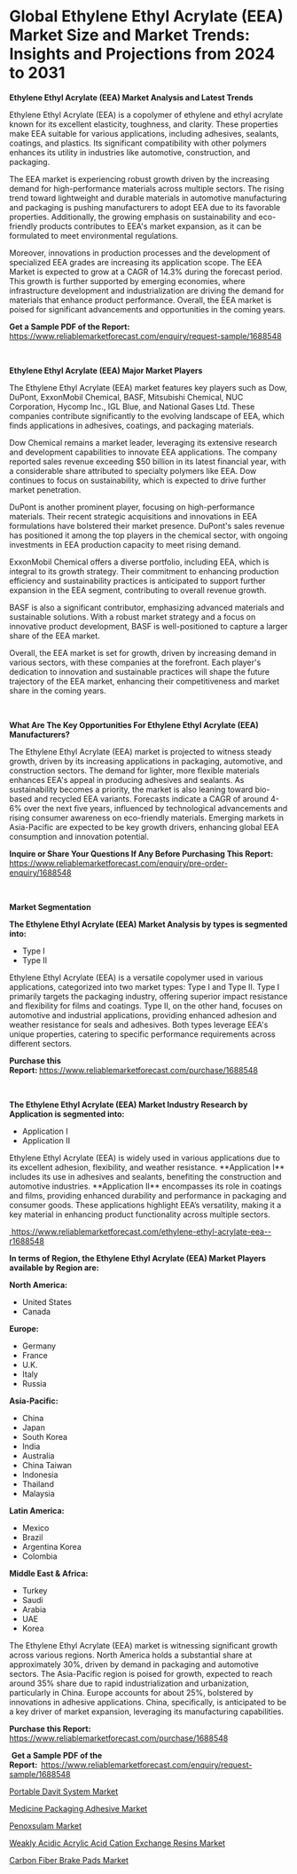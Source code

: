 <p><h1>Global Ethylene Ethyl Acrylate (EEA) Market Size and Market Trends: Insights and Projections from 2024 to 2031</h1></p><p><strong>Ethylene Ethyl Acrylate (EEA) Market Analysis and Latest Trends</strong></p>
<p><p>Ethylene Ethyl Acrylate (EEA) is a copolymer of ethylene and ethyl acrylate known for its excellent elasticity, toughness, and clarity. These properties make EEA suitable for various applications, including adhesives, sealants, coatings, and plastics. Its significant compatibility with other polymers enhances its utility in industries like automotive, construction, and packaging.</p><p>The EEA market is experiencing robust growth driven by the increasing demand for high-performance materials across multiple sectors. The rising trend toward lightweight and durable materials in automotive manufacturing and packaging is pushing manufacturers to adopt EEA due to its favorable properties. Additionally, the growing emphasis on sustainability and eco-friendly products contributes to EEA's market expansion, as it can be formulated to meet environmental regulations.</p><p>Moreover, innovations in production processes and the development of specialized EEA grades are increasing its application scope. The EEA Market is expected to grow at a CAGR of 14.3% during the forecast period. This growth is further supported by emerging economies, where infrastructure development and industrialization are driving the demand for materials that enhance product performance. Overall, the EEA market is poised for significant advancements and opportunities in the coming years.</p></p>
<p><strong>Get a Sample PDF of the Report:&nbsp;</strong> <a href="https://www.reliablemarketforecast.com/enquiry/request-sample/1688548?utm_campaign=1178&utm_medium=2&utm_source=Github&utm_content=ia&utm_term=17102024&utm_id=ethylene-ethyl-acrylate-eea">https://www.reliablemarketforecast.com/enquiry/request-sample/1688548</a></p>
<p>&nbsp;</p>
<p><strong>Ethylene Ethyl Acrylate (EEA) Major Market Players</strong></p>
<p><p>The Ethylene Ethyl Acrylate (EEA) market features key players such as Dow, DuPont, ExxonMobil Chemical, BASF, Mitsubishi Chemical, NUC Corporation, Hycomp Inc., IGL Blue, and National Gases Ltd. These companies contribute significantly to the evolving landscape of EEA, which finds applications in adhesives, coatings, and packaging materials.</p><p>Dow Chemical remains a market leader, leveraging its extensive research and development capabilities to innovate EEA applications. The company reported sales revenue exceeding $50 billion in its latest financial year, with a considerable share attributed to specialty polymers like EEA. Dow continues to focus on sustainability, which is expected to drive further market penetration.</p><p>DuPont is another prominent player, focusing on high-performance materials. Their recent strategic acquisitions and innovations in EEA formulations have bolstered their market presence. DuPont's sales revenue has positioned it among the top players in the chemical sector, with ongoing investments in EEA production capacity to meet rising demand.</p><p>ExxonMobil Chemical offers a diverse portfolio, including EEA, which is integral to its growth strategy. Their commitment to enhancing production efficiency and sustainability practices is anticipated to support further expansion in the EEA segment, contributing to overall revenue growth.</p><p>BASF is also a significant contributor, emphasizing advanced materials and sustainable solutions. With a robust market strategy and a focus on innovative product development, BASF is well-positioned to capture a larger share of the EEA market.</p><p>Overall, the EEA market is set for growth, driven by increasing demand in various sectors, with these companies at the forefront. Each player's dedication to innovation and sustainable practices will shape the future trajectory of the EEA market, enhancing their competitiveness and market share in the coming years.</p></p>
<p>&nbsp;</p>
<p><strong>What Are The Key Opportunities For Ethylene Ethyl Acrylate (EEA) Manufacturers?</strong></p>
<p><p>The Ethylene Ethyl Acrylate (EEA) market is projected to witness steady growth, driven by its increasing applications in packaging, automotive, and construction sectors. The demand for lighter, more flexible materials enhances EEA's appeal in producing adhesives and sealants. As sustainability becomes a priority, the market is also leaning toward bio-based and recycled EEA variants. Forecasts indicate a CAGR of around 4-6% over the next five years, influenced by technological advancements and rising consumer awareness on eco-friendly materials. Emerging markets in Asia-Pacific are expected to be key growth drivers, enhancing global EEA consumption and innovation potential.</p></p>
<p><strong>Inquire or Share Your Questions If Any Before Purchasing This Report:</strong> <a href="https://www.reliablemarketforecast.com/enquiry/pre-order-enquiry/1688548?utm_campaign=1178&utm_medium=2&utm_source=Github&utm_content=ia&utm_term=17102024&utm_id=ethylene-ethyl-acrylate-eea">https://www.reliablemarketforecast.com/enquiry/pre-order-enquiry/1688548</a></p>
<p>&nbsp;</p>
<p><strong>Market Segmentation</strong></p>
<p><strong>The Ethylene Ethyl Acrylate (EEA) Market Analysis by types is segmented into:</strong></p>
<p><ul><li>Type I</li><li>Type II</li></ul></p>
<p><p>Ethylene Ethyl Acrylate (EEA) is a versatile copolymer used in various applications, categorized into two market types: Type I and Type II. Type I primarily targets the packaging industry, offering superior impact resistance and flexibility for films and coatings. Type II, on the other hand, focuses on automotive and industrial applications, providing enhanced adhesion and weather resistance for seals and adhesives. Both types leverage EEA's unique properties, catering to specific performance requirements across different sectors.</p></p>
<p><strong>Purchase this Report:&nbsp;</strong><a href="https://www.reliablemarketforecast.com/purchase/1688548?utm_campaign=1178&utm_medium=2&utm_source=Github&utm_content=ia&utm_term=17102024&utm_id=ethylene-ethyl-acrylate-eea">https://www.reliablemarketforecast.com/purchase/1688548</a></p>
<p>&nbsp;</p>
<p><strong>The Ethylene Ethyl Acrylate (EEA) Market Industry Research by Application is segmented into:</strong></p>
<p><ul><li>Application I</li><li>Application II</li></ul></p>
<p><p>Ethylene Ethyl Acrylate (EEA) is widely used in various applications due to its excellent adhesion, flexibility, and weather resistance. **Application I** includes its use in adhesives and sealants, benefiting the construction and automotive industries. **Application II** encompasses its role in coatings and films, providing enhanced durability and performance in packaging and consumer goods. These applications highlight EEA’s versatility, making it a key material in enhancing product functionality across multiple sectors.</p></p>
<p><a href="https://www.reliablemarketforecast.com/ethylene-ethyl-acrylate-eea--r1688548?utm_campaign=1178&utm_medium=2&utm_source=Github&utm_content=ia&utm_term=17102024&utm_id=ethylene-ethyl-acrylate-eea">&nbsp;https://www.reliablemarketforecast.com/ethylene-ethyl-acrylate-eea--r1688548</a></p>
<p><strong>In terms of Region, the Ethylene Ethyl Acrylate (EEA) Market Players available by Region are:</strong></p>
<p>
    <p> <strong> North America: </strong>
        <ul>
            <li>United States</li>
            <li>Canada</li>
        </ul>
        </p> 
    <p> <strong> Europe: </strong>
        <ul>
            <li>Germany</li>
            <li>France</li>
            <li>U.K.</li>
            <li>Italy</li>
            <li>Russia</li>
        </ul>
        </p> 
    <p> <strong> Asia-Pacific: </strong>
        <ul>
            <li>China</li>
            <li>Japan</li>
            <li>South Korea</li>
            <li>India</li>
            <li>Australia</li>
            <li>China Taiwan</li>
            <li>Indonesia</li>
            <li>Thailand</li>
            <li>Malaysia</li>
        </ul>
        </p> 
    <p> <strong> Latin America: </strong>
        <ul>
            <li>Mexico</li>
            <li>Brazil</li>
            <li>Argentina Korea</li>
            <li>Colombia</li>
        </ul>
        </p> 
    <p> <strong> Middle East & Africa: </strong>
        <ul>
            <li>Turkey</li>
            <li>Saudi</li>
            <li>Arabia</li>
            <li>UAE</li>
            <li>Korea</li>
        </ul>
    </p>
    </p>
<p><p>The Ethylene Ethyl Acrylate (EEA) market is witnessing significant growth across various regions. North America holds a substantial share at approximately 30%, driven by demand in packaging and automotive sectors. The Asia-Pacific region is poised for growth, expected to reach around 35% share due to rapid industrialization and urbanization, particularly in China. Europe accounts for about 25%, bolstered by innovations in adhesive applications. China, specifically, is anticipated to be a key driver of market expansion, leveraging its manufacturing capabilities.</p></p>
<p><strong>Purchase this Report: </strong><a href="https://www.reliablemarketforecast.com/purchase/1688548?utm_campaign=1178&utm_medium=2&utm_source=Github&utm_content=ia&utm_term=17102024&utm_id=ethylene-ethyl-acrylate-eea">https://www.reliablemarketforecast.com/purchase/1688548</a></p>
<p>&nbsp;<strong>Get a Sample PDF of the Report:&nbsp;&nbsp;</strong><a href="https://www.reliablemarketforecast.com/enquiry/request-sample/1688548?utm_campaign=1178&utm_medium=2&utm_source=Github&utm_content=ia&utm_term=17102024&utm_id=ethylene-ethyl-acrylate-eea">https://www.reliablemarketforecast.com/enquiry/request-sample/1688548</a></p>
<p><strong></strong></p>
<p><p><a href="https://issuu.com/reportprime-2/docs/portable-davit-system-market-size-2_bda53baaae3279?utm_campaign=1178&utm_medium=2&utm_source=Github&utm_content=ia&utm_term=17102024&utm_id=ethylene-ethyl-acrylate-eea">Portable Davit System Market</a></p><p><a href="https://github.com/josqmxrouth/Market-Research-Report-List-1/blob/main/medicine-packaging-adhesive-market.md?utm_campaign=1178&utm_medium=2&utm_source=Github&utm_content=ia&utm_term=17102024&utm_id=ethylene-ethyl-acrylate-eea">Medicine Packaging Adhesive Market</a></p><p><a href="https://www.linkedin.com/pulse/strategic-insights-global-penoxsulam-market-trends-2024-2031-5crpf?utm_campaign=1178&utm_medium=2&utm_source=Github&utm_content=ia&utm_term=17102024&utm_id=ethylene-ethyl-acrylate-eea">Penoxsulam Market</a></p><p><a href="https://github.com/herbtbgfennig/Market-Research-Report-List-1/blob/main/weakly-acidic-acrylic-acid-cation-exchange-resins-market.md?utm_campaign=1178&utm_medium=2&utm_source=Github&utm_content=ia&utm_term=17102024&utm_id=ethylene-ethyl-acrylate-eea">Weakly Acidic Acrylic Acid Cation Exchange Resins Market</a></p><p><a href="https://issuu.com/reportprime-2/docs/carbon-fiber-brake-pads-market-size_d2c616075ffd90?utm_campaign=1178&utm_medium=2&utm_source=Github&utm_content=ia&utm_term=17102024&utm_id=ethylene-ethyl-acrylate-eea">Carbon Fiber Brake Pads Market</a></p></p>